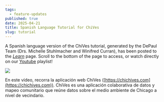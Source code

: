 ```yaml
---
tags:
  - feature-updates
published: true
date: 2025-04-21
title: Spanish Language Tutorial for ChiVes
slug: tutorial
---
```

A Spanish language version of the ChiVes tutorial, generated by the DePaul Team (Drs. Michelle Stuhlmacher and Winifred Curran), has been posted to the [_Learn_](https://chichives.com/learn) page. Scroll to the bottom of the page to access, or watch directly on our [Youtube](https://www.youtube.com/watch?v=kG2fSofKw0k) playlist!

[![](../../Screenshot%202025-04-21%20at%2011.44.15%E2%80%AFAM.png)](https://www.youtube.com/watch?v=kG2fSofKw0k)

En este vídeo, recorra la aplicación web ChiVes ([https://chichives.com](https://chichives.com)). ChiVes es una aplicación colaborativa de datos y mapeo comunitario que reúne datos sobre el medio ambiente de Chicago a nivel de vecindario.